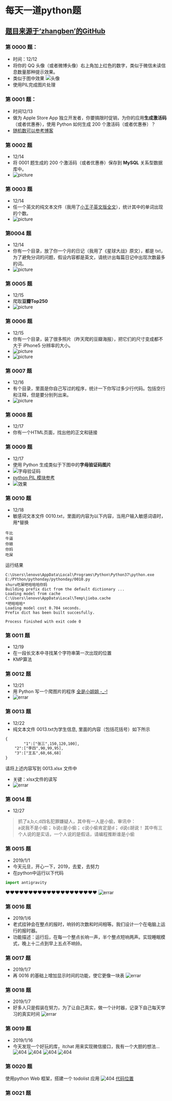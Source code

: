 # 每天一道python题 
## [题目来源于‘zhangben’的GitHub](https://github.com/zhangben6/show-me-the-code)
###  第 0000 题：
* 时间：12/12  
* 将你的 QQ 头像（或者微博头像）右上角加上红色的数字，类似于微信未读信息数量那种提示效果。
* 类似于图中效果
![头像](http://i.imgur.com/sg2dkuY.png?1)
* 使用PIL完成图片处理
### 第 0001 题：
* 时间12/13 
* 做为 Apple Store App 独立开发者，你要搞限时促销，为你的应用**生成激活码**（或者优惠券），使用 Python 如何生成 200 个激活码（或者优惠券）？
* [随机数可以参考博客](https://www.jb51.net/article/130368.htm)
### 第 0002 题
* 12/14
* 将 0001 题生成的 200 个激活码（或者优惠券）保存到 **MySQL** 关系型数据库中。
* ![picture](https://github.com/520MianXiangDuiXiang520/python/blob/master/imc/1.jpg)
### 第 0003 题
* 12/14
* 任一个英文的纯文本文件（我用了[小王子英文版全文](https://pan.baidu.com/s/11mRRl)），统计其中的单词出现的个数。
* ![picture](https://github.com/520MianXiangDuiXiang520/python/blob/master/imc/0003.jpg)
### 第0004 题
* 12/14
* 你有一个目录，放了你一个月的日记（我用了《星球大战》原文），都是 txt，为了避免分词的问题，假设内容都是英文，请统计出每篇日记中出现次数最多的词。
* ![picture](https://github.com/520MianXiangDuiXiang520/python/blob/master/imc/0004.jpg)
### 第 0005 题
* 12/15
* 爬取**豆瓣Top250**
* ![picture](https://github.com/520MianXiangDuiXiang520/python/blob/master/imc/0005.jpg)
### 第 0006 题
* 12/15
* 你有一个目录，装了很多照片（昨天爬的豆瓣海报），把它们的尺寸变成都不大于 iPhone5 分辨率的大小。
* ![picture](https://github.com/520MianXiangDuiXiang520/python/blob/master/imc/0006.jpg)
*  ![picture](https://github.com/520MianXiangDuiXiang520/python/blob/master/imc/0006-1.jpg)
### 第 0007 题
* 12/16
* 有个目录，里面是你自己写过的程序，统计一下你写过多少行代码。包括空行和注释，但是要分别列出来。
*  ![picture](https://github.com/520MianXiangDuiXiang520/python/blob/master/imc/0007.jpg)
### 第 0008 题
* 12/17
* 你有一个HTML页面，找出他的正文和链接
### 第 0009 题
* 12/17
*  使用 Python 生成类似于下图中的**字母验证码图片**
* ![字母验证码](http://i.imgur.com/aVhbegV.jpg)
* [python PIL 模块参考](https://blog.csdn.net/guduruyu/article/details/71213717)
* ![效果](https://github.com/520MianXiangDuiXiang520/python/blob/master/imc/0009.png)
### 第 0010 题
* 12/18
* 敏感词文本文件 0010.txt，里面的内容为以下内容，当用户输入敏感词语时，用*替换
```text
牛比
牛逼
你娘
你妈
吃屎
```
运行结果
```text
C:\Users\lenovo\AppData\Local\Programs\Python\Python37\python.exe E:/PYthon/pythonday/pythonday/0010.py
shuru吃屎吧哈哈哈你妈
Building prefix dict from the default dictionary ...
Loading model from cache C:\Users\lenovo\AppData\Local\Temp\jieba.cache
*吧哈哈哈*
Loading model cost 0.704 seconds.
Prefix dict has been built succesfully.

Process finished with exit code 0
```
### 第 0011 题
* 12/19
* 在一段长文本中寻找某个字符串第一次出现的位置
* KMP算法
### 第 0012 题
* 12/21
* 用 Python 写一个爬图片的程序 [全是小姐姐 -_-!](https://pixabay.com/zh/photos/girl/?image_type=photo)
* ![errar](https://github.com/520MianXiangDuiXiang520/python/blob/master/imc/0012.png)
### 第 0013 题
* 12/22
* 纯文本文件 0013.txt为学生信息, 里面的内容（包括花括号）如下所示
```txt
{
        "1":["张三",150,120,100],
	"2":["李四",90,99,95],
	"3":["王五",60,66,68]
}
```
请将上述内容写到 0013.xlsx 文件中
* 关键：xlsx文件的读写
* ![errar](https://github.com/520MianXiangDuiXiang520/python/blob/master/imc/0013.jpg)
### 第 0014 题
* 12/27
> 抓了a,b,c,d四名犯罪嫌疑人，其中有一人是小偷，审讯中：  
a说我不是小偷；
b说c是小偷；
c说小偷肯定是d；
d说c胡说！
其中有三个人说的是实话，一个人说的是假话，请编程推断谁是小偷
### 第 0015 题
* 2019/1/1
* 今天元旦，开心一下，2019，去爱，去努力
* 在python中运行以下代码
```python
import antigravity
```
:heart::heart::heart::heart::heart::heart::heart::heart::heart::heart::heart::heart::heart::heart::heart::heart::heart::heart::heart::heart:
![errar](https://github.com/520MianXiangDuiXiang520/python/blob/master/imc/0015.jpg)
### 第 0016 题
* 2019/1/6
* 老式挂钟会在整点的报时，响铃的次数和时间相等。我们设计一个在电脑上运行的报时器。
* 功能描述：运行后，在每一个整点长响一声，半个整点短响两声。实现睡眠模式，晚上十二点到早上五点不响铃。
### 第 0017 题
* 2019/1/7
* 再 0016 的基础上增加显示时间的功能，使它更像一块表
![errar](https://github.com/520MianXiangDuiXiang520/python/blob/master/imc/0017.jpg)
### 第 0018 题
* 2019/1/7
* 好多人只是假装在努力，为了让自己真实，做一个计时器，记录下自己每天学习的真实时间
![errar](https://github.com/520MianXiangDuiXiang520/python/blob/master/imc/0018.jpg)
### 第 0019 题
* 2019/1/16
* 今天发现一个好玩的库，itchat 用来实现微信接口，我有一个大胆的想法...
![404](https://github.com/520MianXiangDuiXiang520/python/blob/master/imc/001901.jpg)
![404](https://github.com/520MianXiangDuiXiang520/python/blob/master/imc/001902.jpg)
![404](https://github.com/520MianXiangDuiXiang520/python/blob/master/imc/001903.jpg)
![404](https://github.com/520MianXiangDuiXiang520/python/blob/master/imc/001904.jpg)
### 第 0020 题
使用python Web 框架，搭建一个 todolist 应用
![404](https://github.com/520MianXiangDuiXiang520/python/blob/master/imc/ToDoList.gif)
[代码位置](https://github.com/520MianXiangDuiXiang520/Django/tree/db_todolist)
### 第 0021 题
